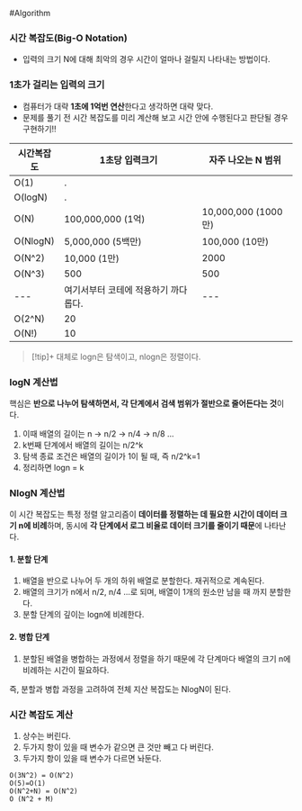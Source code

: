 ---
---
#Algorithm
### 시간 복잡도(Big-O Notation)
+ 입력의 크기 N에 대해 최악의 경우 시간이 얼마나 걸릴지 나타내는 방법이다.

### 1초가 걸리는 입력의 크기
+ 컴퓨터가 대략 **1초에 1억번 연산**한다고 생각하면 대략 맞다.
+ 문제를 풀기 전 시간 복잡도를 미리 계산해 보고 시간 안에 수행된다고 판단될 경우 구현하기!!

| 시간복잡도    | 1초당 입력크기             | 자주 나오는 N 범위        |
| -------- | -------------------- | ------------------ |
| O(1)     | .                    |                    |
| O(logN)  | .                    |                    |
| O(N)     | 100,000,000 (1억)     | 10,000,000 (1000만) |
| O(NlogN) | 5,000,000 (5백만)      | 100,000 (10만)      |
| O(N^2)   | 10,000 (1만)          | 2000               |
| O(N^3)   | 500                  | 500                |
| ---      | 여기서부터 코테에 적용하기 까다롭다. | ---                |
| O(2^N)   | 20                   |                    |
| O(N!)    | 10                   |                    |

> [!tip]+ 
> 대체로 logn은 탐색이고, nlogn은 정렬이다.
### logN 계산법
핵심은 **반으로 나누어 탐색하면서, 각 단계에서 검색 범위가 절반으로 줄어든다는 것**이다.
1. 이때 배열의 길이는 n → n/2 → n/4 → n/8 ...
2. k번째 단계에서 배열의 길이는 n/2^k
3. 탐색 종료 조건은 배열의 길이가 1이 될 때, 즉 n/2^k=1
4. 정리하면 logn = k

### NlogN 계산법
이 시간 복잡도는 특정 정렬 알고리즘이 **데이터를 정렬하는 데 필요한 시간이 데이터 크기 n에 비례**하며, 동시에 **각 단계에서 로그 비율로 데이터 크기를 줄이기 때문**에 나타난다.

#### 1. 분할 단계
1. 배열을 반으로 나누어 두 개의 하위 배열로 분할한다. 재귀적으로 계속된다.
2. 배열의 크기가 n에서 n/2, n/4 ...로 되며, 배열이 1개의 원소만 남을 때 까지 분할한다.
3. 분할 단계의 깊이는 logn에 비례한다.

#### 2. 병합 단계
1. 분할된 배열을 병합하는 과정에서 정렬을 하기 때문에 각 단계마다 배열의 크기 n에 비례하는 시간이 필요하다.

즉, 분할과 병합 과정을 고려하여 전체 지산 복잡도는 NlogN이 된다.
### 시간 복잡도 계산
1. 상수는 버린다.
2. 두가지 항이 있을 때 변수가 같으면 큰 것만 빼고 다 버린다.
3. 두가지 항이 있을 때 변수가 다르면 놔둔다.

```
O(3N^2) = O(N^2)
O(5)=O(1)
O(N^2+N) = O(N^2)
O (N^2 + M)
```
